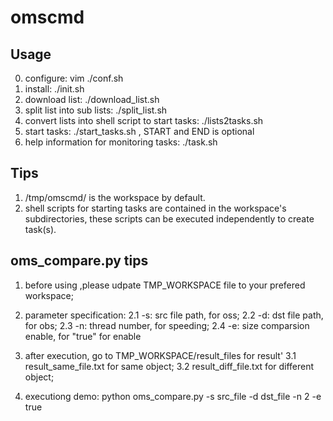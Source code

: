 # omscmd

## Usage
0. configure: vim ./conf.sh
1. install: ./init.sh
2. download list: ./download_list.sh
3. split list into sub lists: ./split_list.sh
4. convert lists into shell script to start tasks: ./lists2tasks.sh
5. start tasks: ./start_tasks.sh <START> <END>, START and END is optional
6. help information for monitoring tasks: ./task.sh 

## Tips
1. /tmp/omscmd/ is the workspace by default.
2. shell scripts for starting tasks are contained in the workspace's subdirectories, these scripts can be executed independently to create task(s).

## oms_compare.py tips
1. before using ,please udpate TMP_WORKSPACE file to your prefered workspace;
2. parameter specification:
    2.1 -s: src file path, for oss;
    2.2 -d: dst file path, for obs;
    2.3 -n: thread number, for speeding;
    2.4 -e: size comparsion enable, for "true" for enable
3. after execution, go to TMP_WORKSPACE/result_files for result'
    3.1 result_same_file.txt for same object;
    3.2 result_diff_file.txt for different object;
   
4. executiong demo: python oms_compare.py -s src_file -d dst_file -n 2 -e true
